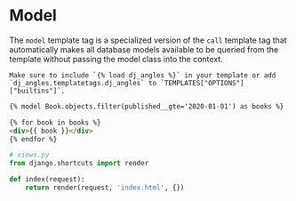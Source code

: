 # Model

The `model` template tag is a specialized version of the `call` template tag that automatically makes all database models available to be queried from the template without passing the model class into the context.

```{note}
Make sure to include `{% load dj_angles %}` in your template or add `dj_angles.templatetags.dj_angles` to `TEMPLATES["OPTIONS"]["builtins"]`.
```

```html
{% model Book.objects.filter(published__gte='2020-01-01') as books %}

{% for book in books %}
<div>{{ book }}</div>
{% endfor %}
```

```python
# views.py
from django.shortcuts import render

def index(request):
    return render(request, 'index.html', {})
```

